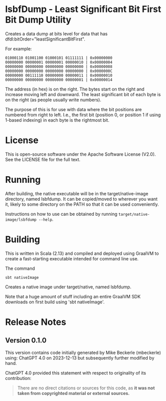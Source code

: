 <!--
  Licensed to the Apache Software Foundation (ASF) under one or more
  contributor license agreements.  See the NOTICE file distributed with
  this work for additional information regarding copyright ownership.
  The ASF licenses this file to You under the Apache License, Version 2.0
  (the "License"); you may not use this file except in compliance with
  the License.  You may obtain a copy of the License at

      http://www.apache.org/licenses/LICENSE-2.0

  Unless required by applicable law or agreed to in writing, software
  distributed under the License is distributed on an "AS IS" BASIS,
  WITHOUT WARRANTIES OR CONDITIONS OF ANY KIND, either express or implied.
  See the License for the specific language governing permissions and
  limitations under the License.
-->
# lsbfDump - Least Significant Bit First Bit Dump Utility

Creates a data dump at bits level for data that has dfdl:bitOrder="leastSignificantBitFirst".

For example:

```
01000110 01001100 01000101 01111111 | 0x00000000
00000000 00000001 00000001 00000010 | 0x00000004
00000000 00000000 00000000 00000000 | 0x00000008
00000000 00000000 00000000 00000000 | 0x0000000C
00000000 00111110 00000000 00000011 | 0x00000010
00000000 00000000 00000000 00000001 | 0x00000014
```
The address (in hex) is on the right. The bytes start on the right and increase moving left and downward. 
The least significant bit of each byte is on the right (as people usually write numbers). 

The purpose of this is for use with data where the bit positions are numbered from right to left. I.e., 
the first bit (position 0, or position 1 if using 1-based indexing) in each byte is the rightmost bit. 

# License

This is open-source software under the Apache Software License (V2.0). See the LICENSE file for the full text.

# Running

After building, the native executable will be in the target/native-image directory, named lsbfdump.
It can be copied/moved to wherever you want it, likely to some directory on the PATH so that it can be used 
conveniently. 

Instructions on how to use can be obtained by running `target/native-image/lsbfdump --help`.

# Building

This is written in Scala (2.13) and compiled and deployed using GraalVM to create a fast-starting executable intended for command line use.

The command

```
sbt nativeImage
```

Creates a native image under target/native, named lsbfdump.

Note that a huge amount of stuff including an entire GraalVM SDK downloads on first build using 'sbt nativeImage'.

# Release Notes

## Version 0.1.0 

This version contains code initially generated by Mike Beckerle (mbeckerle) 
using: ChatGPT 4.0 on 2023-12-13 but subsequently further modified by hand.

ChatGPT 4.0 provided this statement with respect to originality of its contribution:

> There are no direct citations or sources for this code, as **it was not taken from 
> copyrighted material or external sources.**

 